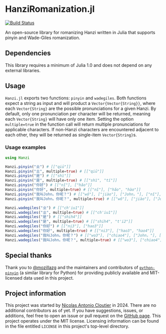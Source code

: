 # HanziRomanization.jl

[![Build Status](https://github.com/NicoACloutier/Hanzi.jl/actions/workflows/CI.yml/badge.svg?branch=main)](https://github.com/NicoACloutier/Hanzi.jl/actions/workflows/CI.yml?query=branch%3Amain)

An open-source library for romanizing Hanzi written in Julia that supports pinyin and Wade-Giles romanization.

## Dependencies

This library requires a minimum of Julia 1.0 and does not depend on any external libraries.

## Usage

`Hanzi.jl` exports two functions: `pinyin` and `wadegiles`. Both functions expect a string as input and will product a `Vector{Vector{String}}`, where each `Vector{String}` are the possible pronunciations for a given Hanzi. By default, only one pronunciation per character will be returned, meaning each `Vector{String}` will have only one item. Setting the option `multiple=true` in the function call will return multiple pronunciations for applicable characters. If non-Hanzi characters are encountered adjacent to each other, they will be returned as single-item `Vector{String}`s.

### Usage examples

```julia
using Hanzi

Hanzi.pinyin("㐀") # [["qiū"]]
Hanzi.pinyin("㐀", multiple=true) # [["qiū"]]
Hanzi.pinyin("是") # [["shì"]]
Hanzi.pinyin("是", multiple=true) # [["shì", "tí"]]
Hanzi.pinyin("你好") # [["nǐ"], ["hǎo"]]
Hanzi.pinyin("你好", multiple=true) # [["nǐ"], ["hǎo", "hào"]]
Hanzi.pinyin("我叫John。你呢？") # [["wǒ"], ["jiào"], ["John。"], ["nǐ"], ["ne"], ["？"]]
Hanzi.pinyin("我叫John。你呢？", multiple=true) # [["wǒ"], ["jiào"], ["John。"], ["nǐ"], ["ne", "ní", "nǐ", "nī"], ["？"]]

Hanzi.wadegiles("㐀") # [["ch'iu1"]]
Hanzi.wadegiles("㐀", multiple=true) # [["ch'iu1"]]
Hanzi.wadegiles("是") # [["shih4"]]
Hanzi.wadegiles("是", multiple=true) # [["shih4", "t'i2"]]
Hanzi.wadegiles("你好") # [["ni3"], ["hao3"]]
Hanzi.wadegiles("你好", multiple=true) # [["ni3"], ["hao3", "hao4"]]
Hanzi.wadegiles("我叫John。你呢？") # [["wo3"], ["chiao4"], ["John。"], ["ni3"], ["ne"], ["？"]]
Hanzi.wadegiles("我叫John。你呢？", multiple=true) # [["wo3"], ["chiao4"], ["John。"], ["ni3"], ["ne", "ni2", "ni3", "ni1"], ["？"]]
```

## Special thanks
Thank you to [@mozillazg](https://www.github.com/mozillazg) and the maintainers and contributors of [`python-pinyin`](https://github.com/mozillazg/python-pinyin) (a similar library for Python) for providing publicly available and MIT-licensed data used in this project.

## Project information
This project was started by [Nicolas Antonio Cloutier](mailto:nicocloutier1@gmail.com) in 2024. There are no additional contributors as of yet. If you have suggestions, issues, or additions, feel free to open an issue or pull request on the [GitHub page](https://github.com/NicoACloutier/arxiv_ret). This project operates under the MIT license. Licensing information can be found in the file entitled `LICENSE` in this project's top-level directory.